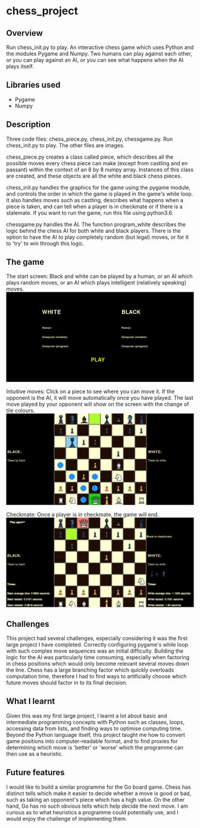 # chess_project

## Overview
Run chess_init.py to play. An interactive chess game which uses Python and the modules Pygame and Numpy. Two humans can play against each other, or you can play against an AI, or you can see what happens when the AI plays itself.

## Libraries used
- Pygame
- Numpy

## Description
Three code files: chess_piece.py, chess_init.py, chessgame.py. Run chess_init.py to play.
The other files are images.

chess_piece.py creates a class called piece, which describes all the possible moves every chess piece can make (except from castling and en passant) within the context of an 8 by 8 numpy array. Instances of this class are created, and these objects are all the white and black chess pieces.

chess_init.py handles the graphics for the game using the pygame module, and controls the order in which the game is played in the game's while loop. It also handles moves such as castling, describes what happens when a piece is taken, and can tell when a player is in checkmate or if there is a stalemate. If you want to run the game, run this file using python3.6.

chessgame.py handles the AI. The function program_white describes the logic behind the chess AI for both white and black players. There is the option to have the AI to play completely random (but legal) moves, or for it to 'try' to win through this logic.

## The game
The start screen: Black and white can be played by a human, or an AI which plays random moves, or an AI which plays intelligent (relatively speaking) moves.
![alt text](https://github.com/gfowle201926762/chess_project/blob/main/Screenshot%202022-01-03%20at%2012.32.21.png?raw=true)

Intuitive moves: Click on a piece to see where you can move it. If the opponent is the AI, it will move automatically once you have played. The last move played by your opponent will show on the screen with the change of tile colours.
![alt text](https://github.com/gfowle201926762/chess_project/blob/main/Screenshot%202022-01-03%20at%2012.33.23.png?raw=true)

Checkmate: Once a player is in checkmate, the game will end.
![alt text](https://github.com/gfowle201926762/chess_project/blob/main/Screenshot%202022-01-03%20at%2012.35.43.png?raw=true)


## Challenges
This project had several challenges, especially considering it was the first large project I have completed. Correctly configuring pygame's while loop with such complex move sequences was an initial difficulty. Building the logic for the AI was particularly time consuming, especially when factoring in chess positions which would only become relevant several moves down the line. Chess has a large branching factor which quickly overloads computation time, therefore I had to find ways to artificially choose which future moves should factor in to its final decision.

## What I learnt
Given this was my first large project, I learnt a lot about basic and intermediate programming concepts with Python such as classes, loops, accessing data from lists, and finding ways to optimise computing time. Beyond the Python language itself, this project taught me how to convert game positions into computer-readable format, and to find proxies for determining which move is 'better' or 'worse' which the programme can then use as a heuristic.

## Future features
I would like to build a similar programme for the Go board game. Chess has distinct tells which make it easier to decide whether a move is good or bad, such as taking an opponent's piece which has a high value. On the other hand, Go has no such obvious tells which help decide the next move. I am curious as to what heuristics a programme could potentially use, and I would enjoy the challenge of implementing them.
